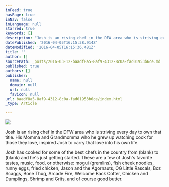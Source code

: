 ```yaml
---
inFeed: true
hasPage: true
inNav: false
inLanguage: null
starred: true
keywords: []
description: "Josh is an rising chef in the DFW area who is striving every day to own that title. \_His Momma and Grandmomma who he grew up watching cook for those they love, inspiring Josh to carry that love into his own life.\_"
datePublished: '2016-04-05T16:15:38.914Z'
dateModified: '2016-04-05T16:15:36.481Z'
title: ''
author: []
sourcePath: _posts/2016-03-12-baadf8a5-8af9-4312-8c0a-fad01953b6ce.md
published: true
authors: []
publisher:
  name: null
  domain: null
  url: null
  favicon: null
url: baadf8a5-8af9-4312-8c0a-fad01953b6ce/index.html
_type: Article

---
```

![](https://s3-us-west-2.amazonaws.com/the-grid-img/p/6f4511eed4a7a9d18320c47512453e5412d96057.jpg)

Josh is an rising chef in the DFW area who is striving every day to own that title.  His Momma and Grandmomma who he grew up watching cook for those they love, inspired Josh to carry that love into his own life. 

Josh has cooked for some of the best chefs in the country from (blank) to (blank) and he's just getting started.  These are a few of Josh's favorite tastes, music, food, or otherwise: mogui (gremlins), fish cheek noodles, runny eggs, fried chicken, Jason and the Agornauts, OG Little Rascals, Boz Scaggs, Bone Thug, Arcade Fire, Welcome Back Cotter, Chicken and Dumplings, Shrimp and Grits, and of course good butter.